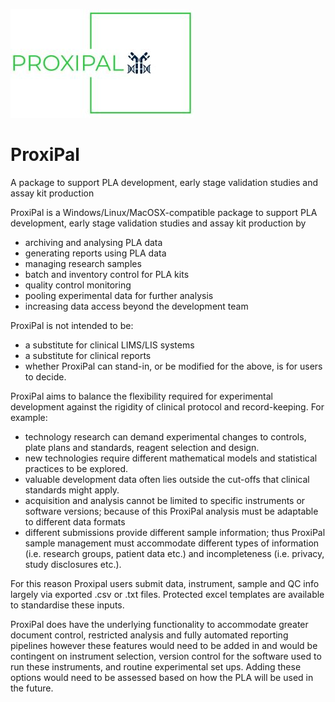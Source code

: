 ![alt text](https://github.com/jeffsmith8/ProxiPal/blob/main/Logo_Small.JPG?raw=true)

# ProxiPal
A package to support PLA development, early stage validation studies and assay kit production

ProxiPal is a Windows/Linux/MacOSX-compatible package to support PLA development, early stage validation studies and assay kit production by

* archiving and analysing PLA data
* generating reports using PLA data
* managing research samples
* batch and inventory control for PLA kits
* quality control monitoring
* pooling experimental data for further analysis
* increasing data access beyond the development team

ProxiPal is not intended to be:

* a substitute for clinical LIMS/LIS systems
* a substitute for clinical reports
* whether ProxiPal can stand-in, or be modified for the above, is for users to decide.

ProxiPal aims to balance the flexibility required for experimental development against the rigidity of clinical protocol and record-keeping. For example:

* technology research can demand experimental changes to controls, plate plans and standards, reagent selection and design.
* new technologies require different mathematical models and statistical practices to be explored.
* valuable development data often lies outside the cut-offs that clinical standards might apply.
* acquisition and analysis cannot be limited to specific instruments or software versions; because of this ProxiPal analysis must be adaptable to different data formats
* different submissions provide different sample information; thus ProxiPal sample management must accommodate different types of information (i.e. research groups, patient data etc.) and incompleteness (i.e. privacy, study disclosures etc.).

For this reason Proxipal users submit data, instrument, sample and QC info largely via exported .csv or .txt files. Protected excel templates are available to standardise these inputs.

ProxiPal does have the underlying functionality to accommodate greater document control, restricted analysis and fully automated reporting pipelines however these features would need to be added in and would be contingent on instrument selection, version control for the software used to run these instruments, and routine experimental set ups. Adding these options would need to be assessed based on how the PLA will be used in the future.
